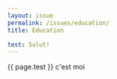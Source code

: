 ```yaml
---
layout: issue
permalink: /issues/education/
title: Education

test: Salut!
---
```



{{ page.test }} c'est moi
